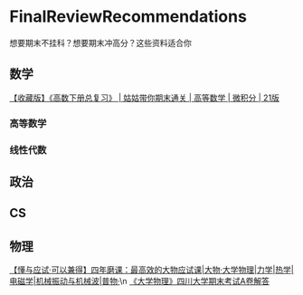 # FinalReviewRecommendations
想要期末不挂科？想要期末冲高分？这些资料适合你

## 数学
[【收藏版】《高数下册总复习》 | 姑姑带你期末通关 | 高等数学 | 微积分 | 21版](https://www.bilibili.com/video/BV1kQ4y197XV?p=1)
### 高等数学
### 线性代数

## 政治
## CS

## 物理
[【懂与应试·可以兼得】四年磨课：最高效的大物应试课|大物·大学物理|力学|热学|电磁学|机械振动与机械波|普物·](https://www.bilibili.com/video/BV1fp4y1S7bc?p=14&spm_id_from=pageDriver)\n
[《大学物理》四川大学期末考试A卷解答](https://www.bilibili.com/video/BV1Kz4y1R7BV?spm_id_from=333.999.0.0)
